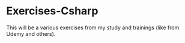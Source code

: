 # Exercises-Csharp

This will be a various exercises from my study and trainings (like from Udemy and others).
